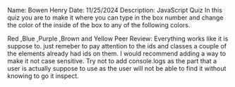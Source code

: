 Name: Bowen Henry
Date: 11/25/2024
Description: JavaScript Quiz
In this quiz you are to make it where you can type in the box number and change the color of the inside of the box to any of the following colors.

Red ,Blue ,Purple ,Brown and Yellow
Peer Review: Everything works like it is suppose to. just remeber to pay attention to the ids and classes a couple of the elements already had ids on them. I would recommend adding a way to make it not case sensitive. Try not to add console.logs as the part that a user is actually suppose to use as the user will not be able to find it without knowing to go it inspect.
